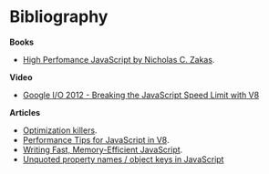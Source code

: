 # Bibliography

**Books**

* [High Perfomance JavaScript by Nicholas C. Zakas](https://www.google.com/search?q=high+perfomance+javscript&oq=high+perfomance+javscript&aqs=chrome..69i57j0l5.2601j0j1&sourceid=chrome&ie=UTF-8#q=high+performance+Javascript+by+Nicholas+C.+Zakas).


**Video**

* [Google I/O 2012 - Breaking the JavaScript Speed Limit with V8](https://www.youtube.com/watch?v=UJPdhx5zTaw)


**Articles**

* [Optimization killers](https://github.com/petkaantonov/bluebird/wiki/Optimization-killers).
* [Performance Tips for JavaScript in V8](http://www.html5rocks.com/en/tutorials/speed/v8/).
* [Writing Fast, Memory-Efficient JavaScript](http://www.smashingmagazine.com/2012/11/writing-fast-memory-efficient-javascript/#de-referencing-misconceptions).
* [Unquoted property names / object keys in JavaScript](https://mathiasbynens.be/notes/javascript-properties)
